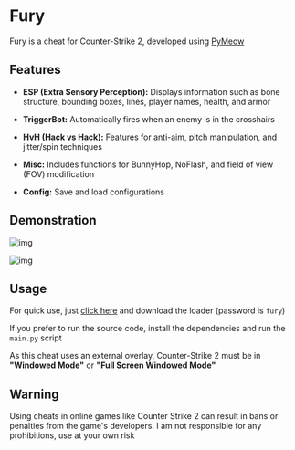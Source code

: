 # Fury

Fury is a cheat for Counter-Strike 2, developed using [PyMeow](https://github.com/qb-0/pyMeow)

## Features

- **ESP (Extra Sensory Perception):** Displays information such as bone structure, bounding boxes, lines, player names, health, and armor

- **TriggerBot:** Automatically fires when an enemy is in the crosshairs

- **HvH (Hack vs Hack):** Features for anti-aim, pitch manipulation, and jitter/spin techniques

- **Misc:** Includes functions for BunnyHop, NoFlash, and field of view (FOV) modification

- **Config:** Save and load configurations

## Demonstration

![img](https://github.com/gabsroot/Fury/assets/101952389/a873f387-1b7f-4d07-8325-3bf8766a36e4)

![img](https://github.com/gabsroot/Fury/assets/101952389/1a4a8901-673f-49bc-b804-a90a2239d6dd)

## Usage

For quick use, just [click here](https://github.com/gabsroot/fury/releases/download/1.0/loader.zip) and download the loader (password is `fury`)

If you prefer to run the source code, install the dependencies and run the `main.py` script

As this cheat uses an external overlay, Counter-Strike 2 must be in **"Windowed Mode"** or **"Full Screen Windowed Mode"**

## Warning

Using cheats in online games like Counter Strike 2 can result in bans or penalties from the game's developers. I am not responsible for any prohibitions, use at your own risk
